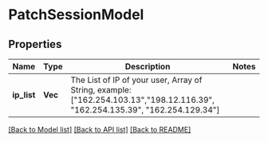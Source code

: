 # PatchSessionModel

## Properties

Name | Type | Description | Notes
------------ | ------------- | ------------- | -------------
**ip_list** | **Vec<String>** | The List of IP of your user, Array of String, example:     [\"162.254.103.13\",\"198.12.116.39\", \"162.254.135.39\", \"162.254.129.34\"] | 

[[Back to Model list]](../README.md#documentation-for-models) [[Back to API list]](../README.md#documentation-for-api-endpoints) [[Back to README]](../README.md)


